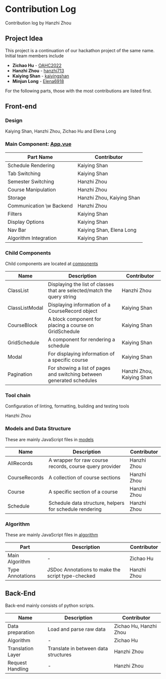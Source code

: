 # Contribution Log

Contribution log by Hanzhi Zhou

## Project Idea

This project is a continuation of our hackathon project of the same name. Initial team members include

-   **Zichao Hu** - [OAHC2022](https://github.com/OAHC2022)
-   **Hanzhi Zhou** - [hanzhi713](https://github.com/hanzhi713)
-   **Kaiying Shan** - [kaiyingshan](https://github.com/kaiyingshan)
-   **Minjun Long** - [Elena6918](https://github.com/Elena6918)

For the following parts, those with the most contributions are listed first.

## Front-end

### Design

Kaiying Shan, Hanzhi Zhou, Zichao Hu and Elena Long

### Main Component: [App.vue](/templates/src/App.vue)

| Part Name                | Contributor               |
| ------------------------ | ------------------------- |
| Schedule Rendering       | Kaiying Shan              |
| Tab Switching            | Kaiying Shan              |
| Semester Switching       | Hanzhi Zhou               |
| Course Manipulation      | Hanzhi Zhou               |
| Storage                  | Hanzhi Zhou, Kaiying Shan |
| Communication \w Backend | Hanzhi Zhou               |
| Filters                  | Kaiying Shan              |
| Display Options          | Kaiying Shan              |
| Nav Bar                  | Kaiying Shan, Elena Long  |
| Algorithm Integration    | Kaiying Shan              |

### Child Components

Child components are located at [components](/templates/src/components)

| Name           | Description                                                             | Contributor               |
| -------------- | ----------------------------------------------------------------------- | ------------------------- |
| ClassList      | Displaying the list of classes that are selected/match the query string | Hanzhi Zhou               |
| ClassListModal | Displaying information of a CourseRecord object                         | Kaiying Shan              |
| CourseBlock    | A block component for placing a course on GridSchedule                  | Kaiying Shan              |
| GridSchedule   | A component for rendering a schedule                                    | Kaiying Shan              |
| Modal          | For displaying information of a specific course                         | Kaiying Shan              |
| Pagination     | For showing a list of pages and switching between generated schedules   | Hanzhi Zhou, Kaiying Shan |

### Tool chain

Configuration of linting, formatting, building and testing tools

Hanzhi Zhou

### Models and Data Structure

These are mainly JavaScript files in [models](/templates/src/models)

| Name          | Description                                             | Contributor |
| ------------- | ------------------------------------------------------- | ----------- |
| AllRecords    | A wrapper for raw course records, course query provider | Hanzhi Zhou |
| CourseRecords | A collection of course sections                         | Hanzhi Zhou |
| Course        | A specific section of a course                          | Hanzhi Zhou |
| Schedule      | Schedule data structure, helpers for schedule rendering | Hanzhi Zhou |

### Algorithm

These are mainly JavaScript files in [algorithm](/templates/src/algorithm)

| Part             | Description                                       | Contributor |
| ---------------- | ------------------------------------------------- | ----------- |
| Main Algorithm   | -                                                 | Zichao Hu   |
| Type Annotations | JSDoc Annotations to make the script type-checked | Hanzhi Zhou |

## Back-End

Back-end mainly consists of python scripts.

| Name              | Description                          | Contributor            |
| ----------------- | ------------------------------------ | ---------------------- |
| Data preparation  | Load and parse raw data              | Zichao Hu, Hanzhi Zhou |
| Algorithm         | -                                    | Zichao Hu              |
| Translation Layer | Translate in between data structures | Hanzhi Zhou            |
| Request Handling  | -                                    | Hanzhi Zhou            |